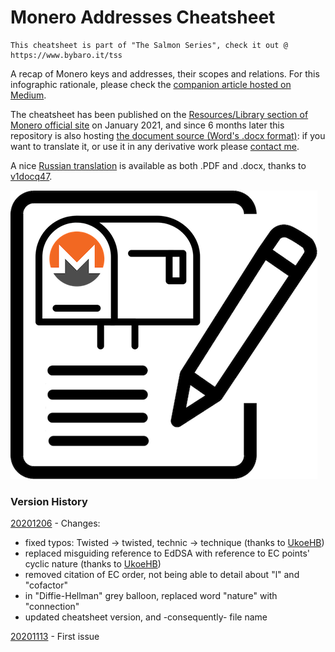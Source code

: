 # Monero Addresses Cheatsheet

```
This cheatsheet is part of "The Salmon Series", check it out @ https://www.bybaro.it/tss
```

A recap of Monero keys and addresses, their scopes and relations. For this infographic rationale, please check the [companion article hosted on Medium](https://medium.com/@baro77/4ce51df7daa5?source=friends_link&sk=ca0b7dc102333842816ef510f4ad4eb2).  

The cheatsheet has been published on the [Resources/Library section of Monero official site](https://www.getmonero.org/library/) on January 2021, and since 6 months later this repository is also hosting [the document source (Word's .docx format)](https://github.com/baro77/MoneroAddressesCS/blob/main/MoneroAddressesCheatsheet20201206.docx): if you want to translate it, or use it in any derivative work please [contact me](https://github.com/baro77).

A nice [Russian translation](https://github.com/baro77/MoneroAddressesCS/tree/main/translations/ru) is available as both .PDF and .docx, thanks to [v1docq47](https://github.com/v1docq47).


[![Monero PO BOX Notepad](featured2resized.png)](https://medium.com/@baro77/4ce51df7daa5?source=friends_link&sk=ca0b7dc102333842816ef510f4ad4eb2)

### Version History

[20201206](https://github.com/baro77/MoneroAddressesCS/blob/main/MoneroAddressesCheatsheet20201206.pdf) - Changes:
- fixed typos: Twisted -> twisted, technic -> technique (thanks to [UkoeHB](https://github.com/monero-project/monero-site/pull/1348#issuecomment-738190246))
- replaced misguiding reference to EdDSA with reference to EC points' cyclic nature (thanks to [UkoeHB](https://github.com/monero-project/monero-site/pull/1348#issuecomment-738190246))
- removed citation of EC order, not being able to detail about "l" and "cofactor"
- in "Diffie-Hellman" grey balloon, replaced word "nature" with "connection"
- updated cheatsheet version, and -consequently- file name

[20201113](https://github.com/baro77/MoneroAddressesCS/blob/main/MoneroAddressesCheatsheet20201113.pdf) - First issue
  

